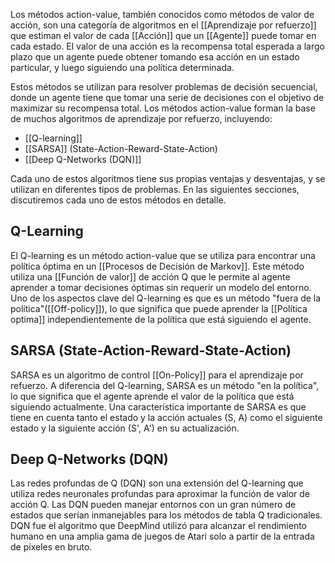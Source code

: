 
Los métodos action-value, también conocidos como métodos de valor de acción, son una categoría de algoritmos en el  [[Aprendizaje por refuerzo]] que estiman el valor de cada [[Acción]] que un [[Agente]] puede tomar en cada estado. El valor de una acción es la recompensa total esperada a largo plazo que un agente puede obtener tomando esa acción en un estado particular, y luego siguiendo una política determinada.

Estos métodos se utilizan para resolver problemas de decisión secuencial, donde un agente tiene que tomar una serie de decisiones con el objetivo de maximizar su recompensa total. Los métodos action-value forman la base de muchos algoritmos de aprendizaje por refuerzo, incluyendo:

- [[Q-learning]]
- [[SARSA]] (State-Action-Reward-State-Action)
- [[Deep Q-Networks (DQN)]]

Cada uno de estos algoritmos tiene sus propias ventajas y desventajas, y se utilizan en diferentes tipos de problemas. En las siguientes secciones, discutiremos cada uno de estos métodos en detalle.


## Q-Learning

El Q-learning es un método action-value que se utiliza para encontrar una política óptima en un [[Procesos de Decisión de Markov]]. Este método utiliza una [[Función de valor]] de acción Q que le permite al agente aprender a tomar decisiones óptimas sin requerir un modelo del entorno. Uno de los aspectos clave del Q-learning es que es un método "fuera de la política"([[Off-policy]]), lo que significa que puede aprender la [[Política optima]] independientemente de la política que está siguiendo el agente.

## SARSA (State-Action-Reward-State-Action)

SARSA es un algoritmo de control [[On-Policy]] para el aprendizaje por refuerzo. A diferencia del Q-learning, SARSA es un método "en la política", lo que significa que el agente aprende el valor de la política que está siguiendo actualmente. Una característica importante de SARSA es que tiene en cuenta tanto el estado y la acción actuales (S, A) como el siguiente estado y la siguiente acción (S', A') en su actualización.

## Deep Q-Networks (DQN)

Las redes profundas de Q (DQN) son una extensión del Q-learning que utiliza redes neuronales profundas para aproximar la función de valor de acción Q. Las DQN pueden manejar entornos con un gran número de estados que serían inmanejables para los métodos de tabla Q tradicionales. DQN fue el algoritmo que DeepMind utilizó para alcanzar el rendimiento humano en una amplia gama de juegos de Atari solo a partir de la entrada de píxeles en bruto.
